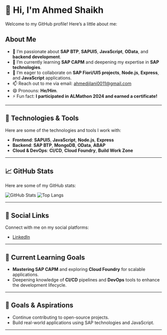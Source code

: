 # 👋 Hi, I'm Ahmed Shaikh

Welcome to my GitHub profile! Here’s a little about me:

## About Me
- 👀 I’m passionate about **SAP BTP**, **SAPUI5**, **JavaScript**, **OData**, and **backend development**.
- 🌱 I’m currently learning **SAP CAPM** and deepening my expertise in **SAP technologies**.
- 💞️ I’m eager to collaborate on **SAP Fiori/UI5 projects**, **Node.js**, **Express**, and **JavaScript** applications.
- 📫 Reach out to me via email: [ahmedjilani0011@gmail.com](mailto:ahmedjilani0011@gmail.com)
- 😄 Pronouns: **He/Him**.
- ⚡ Fun fact: **I participated in ALMathon 2024 and earned a certificate!**

---

## 🚀 Technologies & Tools
Here are some of the technologies and tools I work with:

- **Frontend**: **SAPUI5**, **JavaScript**, **Node.js**, **Express**
- **Backend**: **SAP BTP**, **MongoDB**, **OData**, **ABAP**
- **Cloud & DevOps**: **CI/CD**, **Cloud Foundry**, **Build Work Zone**

---

## 📈 GitHub Stats

Here are some of my GitHub stats:

![GitHub Stats](https://github-readme-stats.vercel.app/api?username=ahmedjilani123&show_icons=true&hide_title=true&theme=radical)
![Top Langs](https://github-readme-stats.vercel.app/api/top-langs/?username=ahmedjilani123&layout=compact&theme=radical)

---

## 🔗 Social Links

Connect with me on my social platforms:

- [LinkedIn](https://www.linkedin.com/in/ahmed-jilani-profile/)


---

## 🌱 Current Learning Goals

- **Mastering SAP CAPM** and exploring **Cloud Foundry** for scalable applications.
- Deepening knowledge of **CI/CD** pipelines and **DevOps** tools to enhance the development lifecycle.

---

## 🎯 Goals & Aspirations
- Continue contributing to open-source projects.
- Build real-world applications using SAP technologies and JavaScript.

---

<!--
ahmedjilani123/ahmedjilani123 is a ✨ special ✨ repository because its `README.md` (this file) appears on your GitHub profile.
You can click the Preview link to take a look at your changes.
-->

